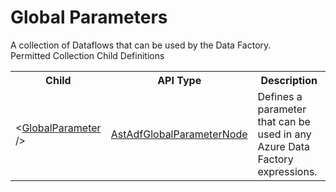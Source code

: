 # Global Parameters

<div class="LanguageSummary"><div class ="SummaryItem">A collection of Dataflows that can be used by the Data Factory.</div></div><div class="SchemaBindingGroup"><div class="SchemaBindingGroupHeader">Permitted Collection Child Definitions</div><table id="SchemaBindingList" class="SchemaBindingList"><tbody><tr><th class="SchemaBindingNameColumnHeader">Child</th><th class="SchemaBindingTypeColumnHeader">API Type</th><th class="SchemaBindingSummaryColumnHeader">Description</th></tr><tr class="cd0"><td class="SchemaBindingName"><span class="punc">&lt;</span><a href=Varigence.Languages.Biml.DataFactory.AstAdfGlobalParameterNode.html">GlobalParameter</a><span class="punc"> /&gt;</span></td><td class="SchemaBindingType"><a href="../api-reference/Varigence.Languages.Biml.DataFactory.AstAdfGlobalParameterNode.html">AstAdfGlobalParameterNode</a></td><td class="SchemaBindingSummary">Defines a parameter that can be used in any Azure Data Factory expressions.</td></tr></tbody></table></div>